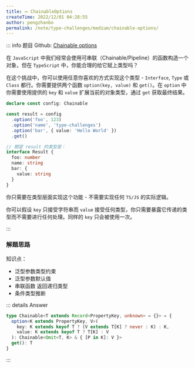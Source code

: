 ```yaml
---
title: ➖ ChainableOptions
createTime: 2022/12/01 04:28:55
author: pengzhanbo
permalink: /note/type-challenges/medium/chainable-options/
---
```


::: info 题目
Github: [Chainable options](https://github.com/type-challenges/type-challenges/blob/main/questions/00012-medium-chainable-options/)

在 `JavaScript` 中我们经常会使用可串联（Chainable/Pipeline）的函数构造一个对象，但在 `TypeScript` 中，你能合理的给它赋上类型吗？

在这个挑战中，你可以使用任意你喜欢的方式实现这个类型 - `Interface`, `Type` 或 `Class` 都行。你需要提供两个函数 `option(key, value)` 和 `get()`。在 `option` 中你需要使用提供的 `key` 和 `value` 扩展当前的对象类型，通过 `get` 获取最终结果。

```ts
declare const config: Chainable

const result = config
  .option('foo', 123)
  .option('name', 'type-challenges')
  .option('bar', { value: 'Hello World' })
  .get()

// 期望 result 的类型是：
interface Result {
  foo: number
  name: string
  bar: {
    value: string
  }
}
```
你只需要在类型层面实现这个功能 - 不需要实现任何 `TS/JS` 的实际逻辑。

你可以假设 `key` 只接受字符串而 `value` 接受任何类型，你只需要暴露它传递的类型而不需要进行任何处理。同样的 `key` 只会被使用一次。


:::

### 解题思路

知识点：

- 泛型参数类型约束
- 泛型参数默认值
- 串联函数 返回递归类型
- 条件类型推断



::: details Answer
```ts
type Chainable<T extends Record<PropertyKey, unknown> = {}> = {
  option<K extends PropertyKey, V>(
    key: K extends keyof T ? (V extends T[K] ? never : K) : K, 
    value: K extends keyof T ? T[K] : V
  ): Chainable<Omit<T, K> & { [P in K]: V }>
  get(): T
}
```
:::
